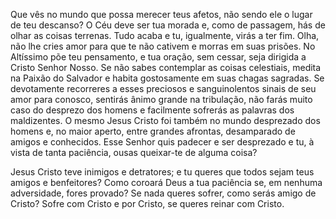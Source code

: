 
Que vês no mundo que possa merecer teus afetos, não sendo ele o lugar de teu descanso? O Céu deve ser tua morada e, como de passagem, hás de olhar as coisas terrenas. Tudo acaba e tu, igualmente, virás a ter fim. Olha, não lhe cries amor para que te não cativem e morras em suas prisões. No Altíssimo põe teu pensamento, e tua oração, sem cessar, seja dirigida a Cristo Senhor Nosso. Se não sabes contemplar as coisas celestiais, medita na Paixão do Salvador e habita gostosamente em suas chagas sagradas. Se devotamente recorreres a esses preciosos e sanguinolentos sinais de seu amor para conosco, sentirás ânimo grande na tribulação, não farás muito caso do desprezo dos homens e facilmente sofrerás as palavras dos maldizentes. O mesmo Jesus Cristo foi também no mundo desprezado dos homens e, no maior aperto, entre grandes afrontas, desamparado de amigos e conhecidos. Esse Senhor quis padecer e ser desprezado e tu, à vista de tanta paciência, ousas queixar-te de alguma coisa?

Jesus Cristo teve inimigos e detratores; e tu queres que todos sejam teus amigos e benfeitores? Como coroará Deus a tua paciência se, em nenhuma adversidade, fores provado? Se nada queres sofrer, como serás amigo de Cristo? Sofre com Cristo e por Cristo, se queres reinar com Cristo.

